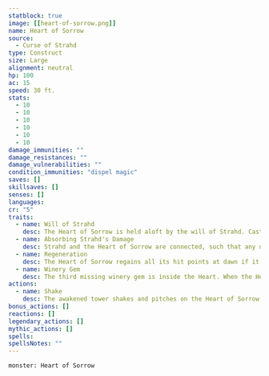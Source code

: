 ```yaml
---
statblock: true
image: [[heart-of-sorrow.png]]
name: Heart of Sorrow
source:
  - Curse of Strahd
type: Construct
size: Large
alignment: neutral
hp: 100
ac: 15
speed: 30 ft.
stats:
  - 10
  - 10
  - 10
  - 10
  - 10
  - 10
damage_immunities: ""
damage_resistances: ""
damage_vulnerabilities: ""
condition_immunities: "dispel magic"
saves: []
skillsaves: []
senses: []
languages:
cr: "5"
traits:
  - name: Will of Strahd
    desc: The Heart of Sorrow is held aloft by the will of Strahd. Casting dispel magic on it has no effect.
  - name: Absorbing Strahd's Damage
    desc: Strahd and the Heart of Sorrow are connected, such that any damage Strahd takes is transferred to the heart. If the heart absorbs damage that drops it to 0 hit points, it is destroyed, and Strahd takes any leftover damage.
  - name: Regeneration
    desc: The Heart of Sorrow regains all its hit points at dawn if it has at least 1 hit point remaining.
  - name: Winery Gem
    desc: The third missing winery gem is inside the Heart. When the Heart breaks and rains blood on the tower, a single, palm-sized, red gemstone rolls out too. As the players pick it up, the red corruption leaks away and it turns green.
actions:
  - name: Shake
    desc: The awakened tower shakes and pitches on the Heart of Sorrow's initiative count. Any creature on the stairs or hanging on a tower wall at the start of the heart's turn must succeed on a **DC 10 Dexterity** saving throw or fall to the base of the tower. Characters who are crawling on the staircase or who lie prone on the stairs succeed automatically.
bonus_actions: []
reactions: []
legendary_actions: []
mythic_actions: []
spells:
spellsNotes: ""
---
```


```statblock
monster: Heart of Sorrow
```
